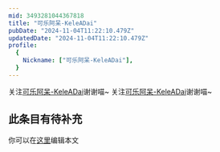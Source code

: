 ```yaml
---
mid: 3493281044367818
title: "可乐阿呆-KeleADai"
pubDate: "2024-11-04T11:22:10.479Z"
updatedDate: "2024-11-04T11:22:10.479Z"
profile:
  {
    Nickname: ["可乐阿呆-KeleADai"],
  }
---
```


关注[可乐阿呆-KeleADai](https://space.bilibili.com/3493281044367818)谢谢喵~ 关注[可乐阿呆-KeleADai](https://space.bilibili.com/3493281044367818)谢谢喵~

## 此条目有待补充
你可以在[这里](https://github.com/Yuhanawa/VTuber.ICU-Content/edit/master/v/可乐阿呆-KeleADai/index.md)编辑本文
